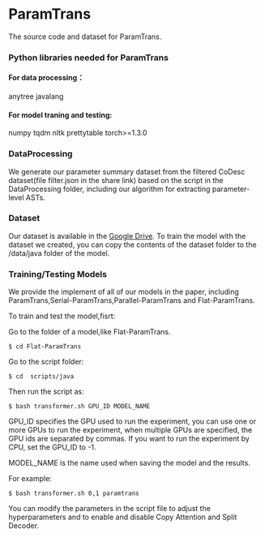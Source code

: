# ParamTrans
The source code and dataset for ParamTrans.

### Python libraries needed for ParamTrans
#### For data processing：
anytree
javalang

#### For model traning and testing:

numpy
tqdm
nltk
prettytable
torch>=1.3.0


### DataProcessing
We generate our parameter summary dataset from the filtered CoDesc dataset(file filter.json in the share link) based on the script in the DataProcessing folder, including our algorithm for extracting parameter-level ASTs.





### Dataset
Our dataset is available in the [Google Drive](https://drive.google.com/drive/folders/1U-J3AciK2HlpH_d-NFGoWKurDAEfATDw?usp=drive_link).
To train the model with the dataset we created, you can copy the contents of the dataset folder to the /data/java folder of the model.


### Training/Testing Models
We provide the implement of all of our models in the paper, including ParamTrans,Serial-ParamTrans,Parallel-ParamTrans and Flat-ParamTrans.

To train and test the model,fisrt:

Go to the folder of a model,like Flat-ParamTrans.

```
$ cd Flat-ParamTrans
```

Go to the script folder:


```
$ cd  scripts/java
```


Then run the script as:

```
$ bash transformer.sh GPU_ID MODEL_NAME
```

GPU_ID specifies the GPU used to run the experiment, you can use one or more GPUs to run the experiment, when multiple GPUs are specified, the GPU ids are separated by commas.
If you want  to run the experiment by CPU, set the GPU_ID to -1.

MODEL_NAME is the name used when saving the model and the results.

For example:

```
$ bash transformer.sh 0,1 paramtrans
```


You can modify the parameters in the script file to adjust the hyperparameters and to enable and disable Copy Attention and Split Decoder.



